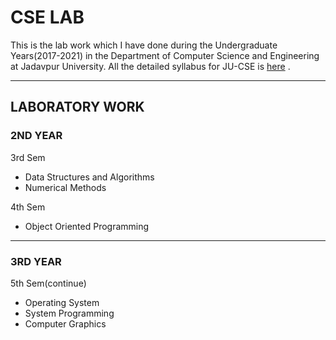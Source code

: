 # CSE LAB

This is the  lab work which I have done during the Undergraduate Years(2017-2021) in the Department of Computer Science and Engineering 
at Jadavpur University.
All the detailed syllabus for JU-CSE is [here](http://www.jaduniv.edu.in/upload_files/course_file/1408615750-1.pdf) .

---

## LABORATORY WORK

### 2ND YEAR
							
3rd Sem 
 * Data Structures and Algorithms
 * Numerical Methods

4th Sem
 * Object Oriented Programming

---

### 3RD YEAR

5th Sem(continue)
 * Operating System
 * System Programming
 * Computer Graphics 



 

